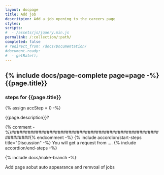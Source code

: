 ```yaml
---
layout: docpage
title: Add job
descritpion: Add a job opening to the careers page
styles:
scripts:
#  - /assets/js/jquery.min.js
permalink: /:collection/:path/
completed: false
# redirect_from: /docs/Documentation/
#document-ready:
#  - getRate();
---
```


## {% include docs/page-complete page=page -%}{{page.title}}

<h3 class="usa-sr-only">steps for {{page.title}}</h3>
{% assign accStep = 0 -%}

{{page.description}}?

{% comment -%}###############################################################{% endcomment -%}
{% include accordion/start-steps title="Discussion" -%}
You will get a request from ....
{% include accordion/end-steps -%}


{% include docs/make-branch -%}

Add page aobut auto appearance and remvoal of jobs
